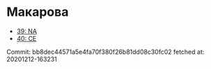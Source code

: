 # Макарова
- [39: NA](39.md)
- [40: CE](40.md)

Commit: bb8dec44571a5e4fa70f380f26b81dd08c30fc02
 fetched at: 20201212-163231
